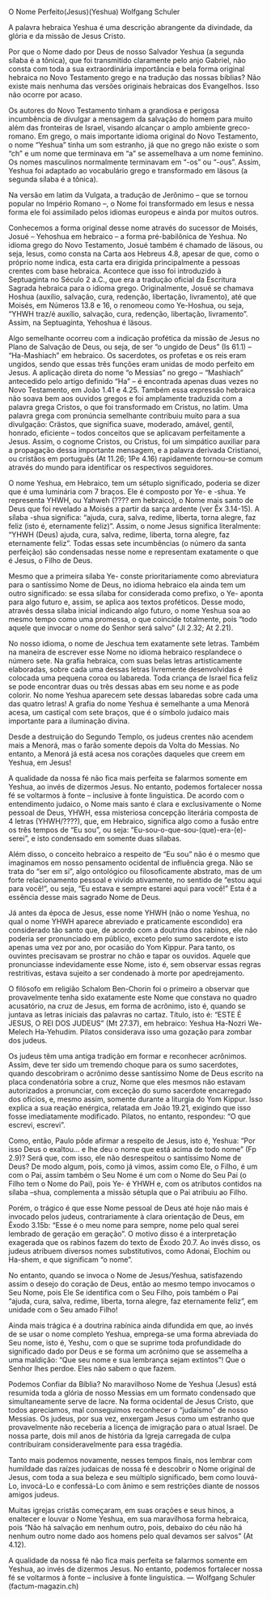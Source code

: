 O Nome Perfeito(Jesus)(Yeshua)
Wolfgang Schuler

A palavra hebraica Yeshua é uma descrição abrangente da divindade, da glória e da missão de Jesus Cristo.

Por que o Nome dado por Deus de nosso Salvador Yeshua (a segunda sílaba é a tônica), que foi transmitido claramente pelo anjo Gabriel, não consta com toda a sua extraordinária importância e bela forma original hebraica no Novo Testamento grego e na tradução das nossas bíblias? Não existe mais nenhuma das versões originais hebraicas dos Evangelhos. Isso não ocorre por acaso.

Os autores do Novo Testamento tinham a grandiosa e perigosa incumbência de divulgar a mensagem da salvação do homem para muito além das fronteiras de Israel, visando alcançar o amplo ambiente greco-romano. Em grego, o mais importante idioma original do Novo Testamento, o nome “Yeshua” tinha um som estranho, já que no grego não existe o som “ch” e um nome que terminava em “a” se assemelhava a um nome feminino. Os nomes masculinos normalmente terminavam em “-os” ou “-ous”. Assim, Yeshua foi adaptado ao vocabulário grego e transformado em Iäsous (a segunda sílaba é a tônica).

Na versão em latim da Vulgata, a tradução de Jerônimo – que se tornou popular no Império Romano –, o Nome foi transformado em Iesus e nessa forma ele foi assimilado pelos idiomas europeus e ainda por muitos outros.

Conhecemos a forma original desse nome através do sucessor de Moisés, Josué – Yehoshua em hebraico – a forma pré-babilônica de Yeshua. No idioma grego do Novo Testamento, Josué também é chamado de Iäsous, ou seja, Iesus, como consta na Carta aos Hebreus 4.8, apesar de que, como o próprio nome indica, esta carta era dirigida principalmente a pessoas crentes com base hebraica. Acontece que isso foi introduzido à Septuaginta no Século 2 a.C., que era a tradução oficial da Escritura Sagrada hebraica para o idioma grego. Originalmente, Josué se chamava Hoshua (auxílio, salvação, cura, redenção, libertação, livramento), até que Moisés, em Números 13.8 e 16, o renomeou como Ye-Hoshua, ou seja, “YHWH traz/é auxílio, salvação, cura, redenção, libertação, livramento”. Assim, na Septuaginta, Yehoshua é Iäsous.

Algo semelhante ocorreu com a indicação profética da missão de Jesus no Plano de Salvação de Deus, ou seja, de ser “o ungido de Deus” (Is 61.1) – “Ha-Mashiach” em hebraico. Os sacerdotes, os profetas e os reis eram ungidos, sendo que essas três funções eram unidas de modo perfeito em Jesus. A aplicação direta do nome “o Messias” no grego – “Mashiach” antecedido pelo artigo definido “Ha” – é encontrada apenas duas vezes no Novo Testamento, em João 1.41 e 4.25. Também essa expressão hebraica não soava bem aos ouvidos gregos e foi amplamente traduzida com a palavra grega Cristos, o que foi transformado em Cristus, no latim. Uma palavra grega com pronúncia semelhante contribuiu muito para a sua divulgação: Crästos, que significa suave, moderado, amável, gentil, honrado, eficiente – todos conceitos que se aplicavam perfeitamente a Jesus. Assim, o cognome Cristos, ou Cristus, foi um simpático auxiliar para a propagação dessa importante mensagem, e a palavra derivada Cristianoi, ou cristãos em português (At 11.26; 1Pe 4.16) rapidamente tornou-se comum através do mundo para identificar os respectivos seguidores.

O nome Yeshua, em Hebraico, tem um sétuplo significado, poderia se dizer que é uma luminária com 7 braços. Ele é composto por Ye- e -shua. Ye representa YHWH, ou Yahweh (???? em hebraico), o Nome mais santo de Deus que foi revelado a Moisés a partir da sarça ardente (ver Êx 3.14-15). A sílaba -shua significa: “ajuda, cura, salva, redime, liberta, torna alegre, faz feliz (isto é, eternamente feliz)”. Assim, o nome Jesus significa literalmente: “YHWH (Deus) ajuda, cura, salva, redime, liberta, torna alegre, faz eternamente feliz”. Todas essas sete incumbências (o número da santa perfeição) são condensadas nesse nome e representam exatamente o que é Jesus, o Filho de Deus.

Mesmo que a primeira sílaba Ye- conste prioritariamente como abreviatura para o santíssimo Nome de Deus, no idioma hebraico ela ainda tem um outro significado: se essa sílaba for considerada como prefixo, o Ye- aponta para algo futuro e, assim, se aplica aos textos proféticos. Desse modo, através dessa sílaba inicial indicando algo futuro, o nome Yeshua soa ao mesmo tempo como uma promessa, o que coincide totalmente, pois “todo aquele que invocar o nome do Senhor será salvo” (Jl 2.32; At 2.21).

No nosso idioma, o nome de Jeschua tem exatamente sete letras. Também na maneira de escrever esse Nome no idioma hebraico resplandece o número sete. Na grafia hebraica, com suas belas letras artisticamente elaboradas, sobre cada uma dessas letras livremente desenvolvidas é colocada uma pequena coroa ou labareda. Toda criança de Israel fica feliz se pode encontrar duas ou três dessas abas em seu nome e as pode colorir. No nome Yeshua aparecem sete dessas labaredas sobre cada uma das quatro letras! A grafia do nome Yeshua é semelhante a uma Menorá acesa, um castiçal com sete braços, que é o símbolo judaico mais importante para a iluminação divina.

Desde a destruição do Segundo Templo, os judeus crentes não acendem mais a Menorá, mas o farão somente depois da Volta do Messias. No entanto, a Menorá já está acesa nos corações daqueles que creem em Yeshua, em Jesus!

A qualidade da nossa fé não fica mais perfeita se falarmos somente em Yeshua, ao invés de dizermos Jesus. No entanto, podemos fortalecer nossa fé se voltarmos à fonte – inclusive à fonte linguística.
De acordo com o entendimento judaico, o Nome mais santo é clara e exclusivamente o Nome pessoal de Deus, YHWH, essa misteriosa concepção literária composta de 4 letras (YHWH/????), que, em Hebraico, significa algo como a fusão entre os três tempos de “Eu sou”, ou seja: “Eu-sou-o-que-sou-(que)-era-(e)-serei”, e isto condensado em somente duas sílabas.

Além disso, o conceito hebraico a respeito de “Eu sou” não é o mesmo que imaginamos em nosso pensamento ocidental de influência grega. Não se trata do “ser em si”, algo ontológico ou filosoficamente abstrato, mas de um forte relacionamento pessoal e vivido ativamente, no sentido de “estou aqui para você!”, ou seja, “Eu estava e sempre estarei aqui para você!” Esta é a essência desse mais sagrado Nome de Deus.

Já antes da época de Jesus, esse nome YHWH (não o nome Yeshua, no qual o nome YHWH aparece abreviado e praticamente escondido) era considerado tão santo que, de acordo com a doutrina dos rabinos, ele não poderia ser pronunciado em público, exceto pelo sumo sacerdote e isto apenas uma vez por ano, por ocasião do Yom Kippur. Para tanto, os ouvintes precisavam se prostrar no chão e tapar os ouvidos. Aquele que pronunciasse indevidamente esse Nome, isto é, sem observar essas regras restritivas, estava sujeito a ser condenado à morte por apedrejamento.

O filósofo em religião Schalom Ben-Chorin foi o primeiro a observar que provavelmente tenha sido exatamente este Nome que constava no quadro acusatório, na cruz de Jesus, em forma de acrônimo, isto é, quando se juntava as letras iniciais das palavras no cartaz. Título, isto é: “ESTE É JESUS, O REI DOS JUDEUS” (Mt 27.37), em hebraico: Yeshua Ha-Nozri We-Melech Ha-Yehudim. Pilatos considerava isso uma gozação para zombar dos judeus.

Os judeus têm uma antiga tradição em formar e reconhecer acrônimos. Assim, deve ter sido um tremendo choque para os sumo sacerdotes, quando descobriram o acrônimo desse santíssimo Nome de Deus escrito na placa condenatória sobre a cruz, Nome que eles mesmos não estavam autorizados a pronunciar, com exceção do sumo sacerdote encarregado dos ofícios, e, mesmo assim, somente durante a liturgia do Yom Kippur. Isso explica a sua reação enérgica, relatada em João 19.21, exigindo que isso fosse imediatamente modificado. Pilatos, no entanto, respondeu: “O que escrevi, escrevi”.

Como, então, Paulo pôde afirmar a respeito de Jesus, isto é, Yeshua: “Por isso Deus o exaltou... e lhe deu o nome que está acima de todo nome” (Fp 2.9)? Será que, com isso, ele não desrespeitou o santíssimo Nome de Deus? De modo algum, pois, como já vimos, assim como Ele, o Filho, é um com o Pai, assim também o Seu Nome é um com o Nome do Seu Pai (o Filho tem o Nome do Pai), pois Ye- é YHWH e, com os atributos contidos na sílaba –shua, complementa a missão sétupla que o Pai atribuiu ao Filho.

Porém, o trágico é que esse Nome pessoal de Deus até hoje não mais é invocado pelos judeus, contrariamente à clara orientação de Deus, em Êxodo 3.15b: “Esse é o meu nome para sempre, nome pelo qual serei lembrado de geração em geração”. O motivo disso é a interpretação exagerada que os rabinos fazem do texto de Êxodo 20.7. Ao invés disso, os judeus atribuem diversos nomes substitutivos, como Adonai, Elochim ou Ha-shem, e que significam “o nome”.

No entanto, quando se invoca o Nome de Jesus/Yeshua, satisfazendo assim o desejo do coração de Deus, então ao mesmo tempo invocamos o Seu Nome, pois Ele Se identifica com o Seu Filho, pois também o Pai “ajuda, cura, salva, redime, liberta, torna alegre, faz eternamente feliz”, em unidade com o Seu amado Filho!

Ainda mais trágica é a doutrina rabínica ainda difundida em que, ao invés de se usar o nome completo Yeshua, emprega-se uma forma abreviada do Seu nome, isto é, Yeshu, com o que se suprime toda profundidade do significado dado por Deus e se forma um acrônimo que se assemelha a uma maldição: “Que seu nome e sua lembrança sejam extintos”! Que o Senhor lhes perdoe. Eles não sabem o que fazem.

Podemos Confiar da Bíblia?
No maravilhoso Nome de Yeshua (Jesus) está resumida toda a glória de nosso Messias em um formato condensado que simultaneamente serve de lacre. Na forma ocidental de Jesus Cristo, que todos apreciamos, mal conseguimos reconhecer o “judaísmo” de nosso Messias. Os judeus, por sua vez, enxergam Jesus como um estranho que provavelmente não receberia a licença de imigração para o atual Israel. De nossa parte, dois mil anos de história da Igreja carregada de culpa contribuíram consideravelmente para essa tragédia.

Tanto mais podemos novamente, nesses tempos finais, nos lembrar com humildade das raízes judaicas de nossa fé e descobrir o Nome original de Jesus, com toda a sua beleza e seu múltiplo significado, bem como louvá-Lo, invocá-Lo e confessá-Lo com ânimo e sem restrições diante de nossos amigos judeus.

Muitas igrejas cristãs começaram, em suas orações e seus hinos, a enaltecer e louvar o Nome Yeshua, em sua maravilhosa forma hebraica, pois “Não há salvação em nenhum outro, pois, debaixo do céu não há nenhum outro nome dado aos homens pelo qual devamos ser salvos” (At 4.12).

A qualidade da nossa fé não fica mais perfeita se falarmos somente em Yeshua, ao invés de dizermos Jesus. No entanto, podemos fortalecer nossa fé se voltarmos à fonte – inclusive à fonte linguística. — Wolfgang Schuler (factum-magazin.ch)
